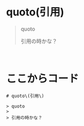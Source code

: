# quoto\(引用\)

> quoto
>
> 引用の時かな？

<br>

# ここからコード

```text
# quoto\(引用\)

> quoto
>
> 引用の時かな？
```

